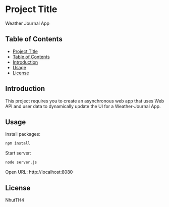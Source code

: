 # Project Title

Weather Journal App

## Table of Contents

- [Project Title](#project-title)
- [Table of Contents](#table-of-contents)
- [Introduction](#introduction)
- [Usage](#usage)
- [License](#license)

## Introduction

This project requires you to create an asynchronous web app that uses Web API and user data to dynamically update the UI for a Weather-Journal App.

## Usage

Install packages:

```sh
npm install
```

Start server:

```sh
node server.js
```

Open URL: http://localhost:8080

## License

NhutTH4
